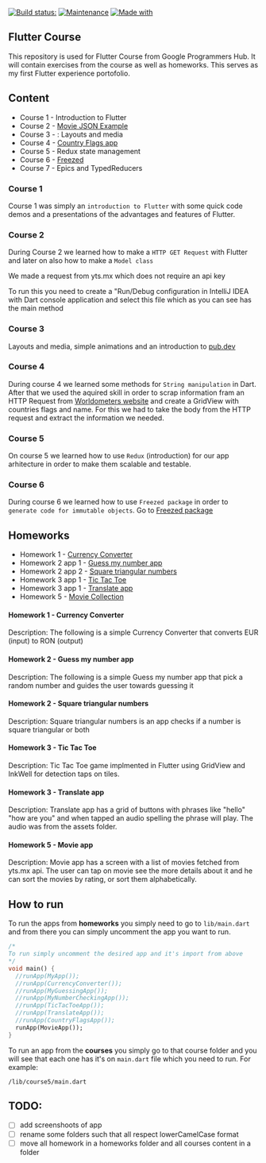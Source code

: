 [![Build status:](https://github.com/CiucurDaniel/FlutterCourse/workflows/UpCode/badge.svg)](https://github.com/CiucurDaniel/FlutterCourse/actions)
[![Maintenance](https://img.shields.io/badge/Maintained%3F-yes-green.svg)](https://github.com/CiucurDaniel/FlutterCourse/graphs/commit-activity)
[![Made with](https://img.shields.io/badge/Made%20with-Flutter-blue)](https://flutter.dev/)

## Flutter Course

This repository is used for Flutter Course from Google Programmers Hub. It will contain exercises from the course as well as homeworks. This serves as my first Flutter experience portofolio.

## Content

   * Course 1 - Introduction to Flutter
   * Course 2 - [Movie JSON Example](https://github.com/CiucurDaniel/FlutterCourse/blob/master/lib/Course2/movieJsonExample.dart)
   * Course 3 - : Layouts and media
   * Course 4 - [Country Flags app](https://github.com/CiucurDaniel/FlutterCourse/blob/master/lib/course4/country_flags.dart)
   * Course 5 - Redux state management
   * Course 6 - [Freezed](https://pub.dev/packages/freezed)
   * Course 7 - Epics and TypedReducers
  
  ### **Course 1**
  
  Course 1 was simply an `introduction to Flutter` with some quick code demos and a presentations of the advantages and features of Flutter.
  
  ### **Course 2**
  
  During Course 2 we learned how to make a `HTTP GET Request` with Flutter
and later on also how to make a `Model class`

We made a request from yts.mx which does not require an api key

To run this you need to create a "Run/Debug configuration in IntelliJ IDEA
with Dart console application and select this file which as you can see has the main method

  ### **Course 3**
  
  Layouts and media, simple animations and an introduction to [pub.dev](https://pub.dev/)
  ### **Course 4**
  
  During course 4 we learned some methods for `String manipulation` in Dart. After that we used the aquired skill in order to scrap information fram an HTTP Request from [Worldometers website](https://www.worldometers.info) and create a GridView with countries flags and name. For this we had to take the body from the HTTP request and extract the information we needed.
  
  ### **Course 5**
  
  On course 5 we learned how to use `Redux` (introduction) for our app arhitecture in order to make them scalable and testable.
  
  ### **Course 6**
  
  During course 6 we learned how to use `Freezed package` in order to `generate code for immutable objects`. Go to [Freezed package](https://pub.dev/packages/freezed)

## Homeworks
  
   * Homework 1 - [Currency Converter](https://github.com/CiucurDaniel/FlutterCourse/blob/master/lib/Homework_1_CurrencyConverter/currency_converter.dart)
   * Homework 2 app 1 - [Guess my number app](https://github.com/CiucurDaniel/FlutterCourse/blob/master/lib/Homework_2_MoreApps/guess_my_number.dart)
   * Homework 2 app 2 - [Square triangular numbers](https://github.com/CiucurDaniel/FlutterCourse/blob/master/lib/Homework_2_MoreApps/square_triangular_numbers.dart)
   * Homework 3 app 1 - [Tic Tac Toe](https://github.com/CiucurDaniel/FlutterCourse/blob/master/lib/homework_3_apps/tic_tac_toe.dart)
   * Homework 3 app 1 - [Translate app](https://github.com/CiucurDaniel/FlutterCourse/blob/master/lib/homework_3_apps/translate_app.dart)
   * Homework 5 - [Movie Collection](https://github.com/CiucurDaniel/FlutterCourse/tree/master/lib/homework_5)
 
  
  #### Homework 1 - **Currency Converter**
  
  Description: The following is a simple Currency Converter that converts EUR (input) to RON (output)
  
   #### Homework 2 - **Guess my number app**
  <p>Description: The following is a simple Guess my number app that pick a random number and guides the user towards guessing it
  
   #### Homework 2 - **Square triangular numbers**
  Description: Square triangular numbers is an app checks if a number is square triangular or both
  
   #### Homework 3 - **Tic Tac Toe**
  <p>Description: Tic Tac Toe game implmented in Flutter using GridView and InkWell for detection taps on tiles.
  
  #### Homework 3 - **Translate app**
  Description: Translate app has a grid of buttons with phrases like "hello" "how are you" and when tapped an audio spelling the phrase will play. The audio was from the assets folder.
  
  #### Homework 5 - **Movie app**
  
  Description: Movie app has a screen with a list of movies fetched from yts.mx api. The user can tap on movie see the more details about it and he can sort the movies by rating, or sort them alphabetically.
  
  ## How to run
  
  To run the apps from **homeworks** you simply need to go to `lib/main.dart` and from there you can simply uncomment the app you want to run.
  
  ```dart
  /*
To run simply uncomment the desired app and it's import from above
 */
void main() {
    //runApp(MyApp());
    //runApp(CurrencyConverter());
    //runApp(MyGuessingApp());
    //runApp(MyNumberCheckingApp());
    //runApp(TicTacToeApp());
    //runApp(TranslateApp());
    //runApp(CountryFlagsApp());
    runApp(MovieApp());
}
  ```
  To run an app from the **courses** you simply go to that course folder and you will see that each one has it's on `main.dart` file which you need to run. For example:
  ```
  /lib/course5/main.dart
  ```
  
 ## TODO:
 * [ ] add screenshoots of app 
 * [ ] rename some folders such that all respect lowerCamelCase format
 * [ ] move all homework in a homeworks folder and all courses content in a folder

